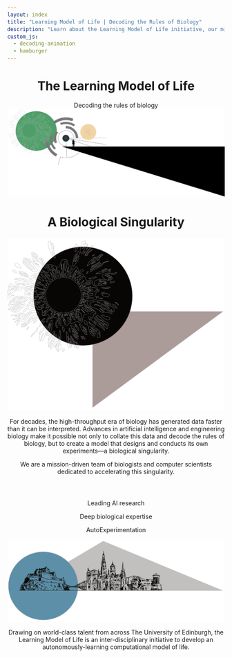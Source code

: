 ```yaml
---
layout: index
title: "Learning Model of Life | Decoding the Rules of Biology"
description: "Learn about the Learning Model of Life initiative, our mission to decode the rules of biology, and our interdisciplinary approach combining deep biological expertise with leading AI research."
custom_js:
  - decoding-animation
  - hamburger
---
```


<header class="hero" id="home">
    <h1 class="hero-title">The Learning Model of Life</h1>
    <div id="decoding-animation" class="decoding-animation">Decoding the rules of biology</div>
    <div class="index-image-container">
        <img src="/img/index_one.png" alt="Artistic representation of biological data" class="index-image">
    </div>
    <h1 class="hero-title">A Biological Singularity</h1>
    <section class="content-section" id="singularity">
        <div class="first-content-container">
            <img src="/img/index_two.png" alt="Visualisation of complex biological processes" class="left-image">
            <div class="singularity">
                <p>For decades, the high-throughput era of biology has generated data faster than it can be interpreted. Advances in artificial intelligence and engineering biology make it possible not only to collate this data and decode the rules of biology, but to create a model that designs and conducts its own experiments—a biological singularity.</p>
            </div>
            <div class="mission">
                <p>We are a mission-driven team of biologists and computer scientists dedicated to accelerating this singularity.</p>
            </div>
        </div>
    </section>
</header>

<header class="hero hero--narrow-gap" id="model">
    <section class="content-section">
        <div class="second-content-container">
            <div class="strengths-container">
                <div class="strength">
                    <p>Leading AI research</p>
                </div>
                <div class="strength">
                    <p>Deep biological expertise</p>
                </div>
                <div class="strength">
                    <p>AutoExperimentation</p>
                </div>
            </div>
            <img src="/img/index_three.png" alt="Edinburgh syline" class="right-image">
            <div class="uoe">
                <p>Drawing on world-class talent from across The University of Edinburgh, the Learning Model of Life is an inter-disciplinary initiative to develop an autonomously-learning computational model of life.</p>
            </div>
        </div>
    </section>
</header>

